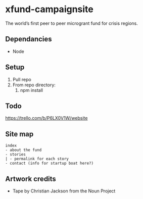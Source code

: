 # xfund-campaignsite

The world’s first peer to peer microgrant fund for crisis regions.

## Dependancies
- Node

## Setup

1. Pull repo
2. From repo directory: 
    1. npm install

## Todo

https://trello.com/b/P6LX0V1W/website

## Site map

```
index
- about the fund
- stories
| - permalink for each story
- contact (info for startup boat here?)
```

## Artwork credits

- Tape by Christian Jackson from the Noun Project
